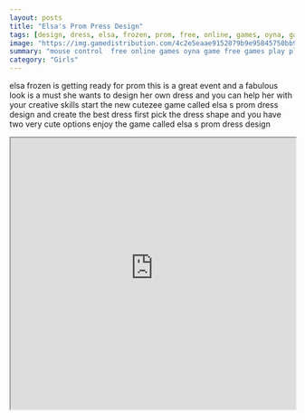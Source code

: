 ```yaml
---
layout: posts
title: "Elsa's Prom Press Design"
tags: [design, dress, elsa, frozen, prom, free, online, games, oyna, game, free, games, play, play, games]
image: "https://img.gamedistribution.com/4c2e5eaae9152079b9e95845750bb9ab.jpg"
summary: "mouse control  free online games oyna game free games play play games"
category: "Girls"
---
```


elsa frozen is getting ready for prom this is a great event and a fabulous look is a must she wants to design her own dress and you can help her with your creative skills start the new cutezee game called elsa s prom dress design and create the best dress first pick the dress shape and you have two very cute options enjoy the game called elsa s prom dress design

<iframe width="100%" height="480px;" src="https://flash.gamedistribution.com?game=4c2e5eaae9152079b9e95845750bb9ab"></iframe>